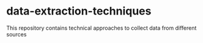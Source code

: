# data-extraction-techniques
This repository contains technical approaches to collect data from different sources
